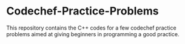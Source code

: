 # Codechef-Practice-Problems
This repository contains the C++ codes for a few codechef practice problems aimed at giving beginners in programming a good practice.

